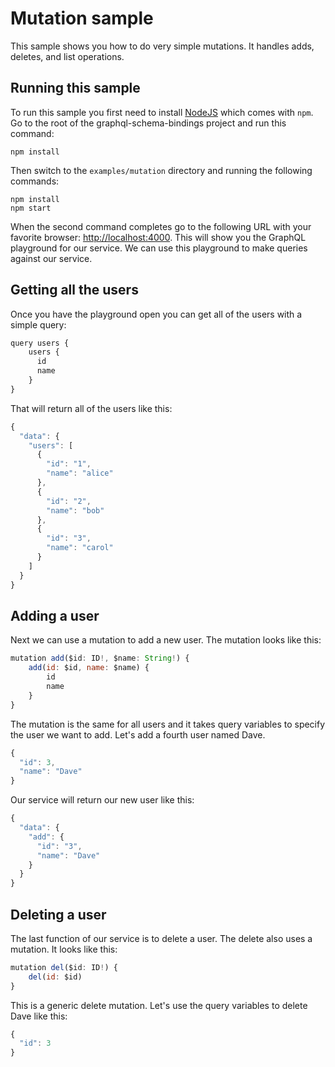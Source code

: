 # Mutation sample

This sample shows you how to do very simple mutations.  It handles adds, deletes, and list operations.

## Running this sample

To run this sample you first need to install [NodeJS](https://nodejs.org/en/download/) which comes with `npm`.  Go to the root of the graphql-schema-bindings project and run this command:

```
npm install
```

Then switch to the `examples/mutation` directory and running the following commands:

```
npm install
npm start
```

When the second command completes go to the following URL with your favorite browser:  [http://localhost:4000](http://localhost:4000).  This will show you the GraphQL playground for our service.  We can use this playground to make queries against our service.

## Getting all the users

Once you have the playground open you can get all of the users with a simple query:

```javascript
query users {
  	users {
      id
      name
    }
}
```

That will return all of the users like this:

```javascript
{
  "data": {
    "users": [
      {
        "id": "1",
        "name": "alice"
      },
      {
        "id": "2",
        "name": "bob"
      },
      {
        "id": "3",
        "name": "carol"
      }
    ]
  }
}
```

## Adding a user

Next we can use a mutation to add a new user.  The mutation looks like this:

```javascript
mutation add($id: ID!, $name: String!) {
  	add(id: $id, name: $name) {
    	id
    	name
    }
}
```

The mutation is the same for all users and it takes query variables to specify the user we want to add.  Let's add a fourth user named Dave.

```javascript
{
  "id": 3,
  "name": "Dave"
}
```

Our service will return our new user like this:

```javascript
{
  "data": {
    "add": {
      "id": "3",
      "name": "Dave"
    }
  }
}
```

## Deleting a user

The last function of our service is to delete a user.  The delete also uses a mutation.  It looks like this:

```javascript
mutation del($id: ID!) {
  	del(id: $id)
}
```

This is a generic delete mutation.  Let's use the query variables to delete Dave like this:

```javascript
{
  "id": 3
}
```